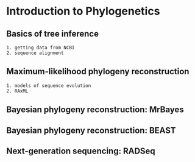 # Introduction to Phylogenetics

## Basics of tree inference
    1. getting data from NCBI
    2. sequence alignment

## Maximum-likelihood phylogeny reconstruction
    1. models of sequence evolution
    2. RAxML

## Bayesian phylogeny reconstruction: MrBayes

## Bayesian phylogeny reconstruction: BEAST

## Next-generation sequencing: RADSeq